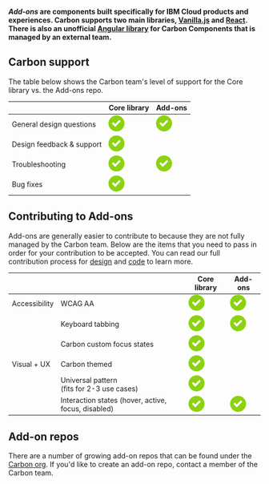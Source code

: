 **_Add-ons_ are components built specifically for IBM Cloud products and experiences. Carbon supports two main libraries, [Vanilla.js](https://github.com/ibm/carbon-components) and [React](https://github.com/ibm/carbon-components-react). There is also an unofficial [Angular library](https://pages.github.ibm.com/adaniel/angular-carbon-components/) for Carbon Components that is managed by an external team.**

## Carbon support

The table below shows the Carbon team's level of support for the Core library vs. the Add-ons repo.

|                           | Core library | Add-ons |
| ------------------------- | ------------ | ------- |
| General design questions  | ![available](images/checkmark--glyph.svg)          | ![available](images/checkmark--glyph.svg)      |
| Design feedback & support | ![available](images/checkmark--glyph.svg)           |         |
| Troubleshooting           | ![available](images/checkmark--glyph.svg)           | ![available](images/checkmark--glyph.svg)     |
| Bug fixes                 | ![available](images/checkmark--glyph.svg)           |         |

## Contributing to Add-ons

Add-ons are generally easier to contribute to because they are not fully managed by the Carbon team. Below are the items that you need to pass in order for your contribution to be accepted. You can read our full contribution process for [design](/getting-started/contributing) and [code](https://github.com/ibm/carbon-components/blob/master/docs/contributing.md) to learn more.

|               |                                                     | Core library | Add-ons |
| ------------- | --------------------------------------------------- | ------------ | ------- |
| Accessibility | WCAG AA                                             | ![available](images/checkmark--glyph.svg)           | ![available](images/checkmark--glyph.svg)      |
|               | Keyboard tabbing                                    | ![available](images/checkmark--glyph.svg)           | ![available](images/checkmark--glyph.svg)      |
|               | Carbon custom focus states                          | ![available](images/checkmark--glyph.svg)           |         |
| Visual + UX   | Carbon themed                                       | ![available](images/checkmark--glyph.svg)           |         |
|               | Universal pattern <br>(fits for 2-3 use cases)      | ![available](images/checkmark--glyph.svg)           |         |
|               | Interaction states (hover, active, focus, disabled) | ![available](images/checkmark--glyph.svg)           | ![available](images/checkmark--glyph.svg)     |

## Add-on repos

There are a number of growing add-on repos that can be found under the [Carbon org](https://github.com/carbon-design-system). If you'd like to create an add-on repo, contact a member of the Carbon team.

<!--
* [carbon-add-ons-bluemix](https://github.com/carbon-design-system/carbon-addons-bluemix): For Vanilla.js Add-on components shipped specifically for IBM Bluemix/IBM Cloud Platform.
* [carbon-add-ons-bluemix-react](https://github.com/carbon-design-system/carbon-addons-bluemix-react): For React Add-on components shipped specifically for IBM Bluemix.
* [carbon-add-ons-cloud](https://github.com/carbon-design-system/carbon-addons-cloud)
* [carbon-add-ons-gridpanel-react](https://github.com/carbon-design-system/carbon-addons-gridpanel-react) -->
